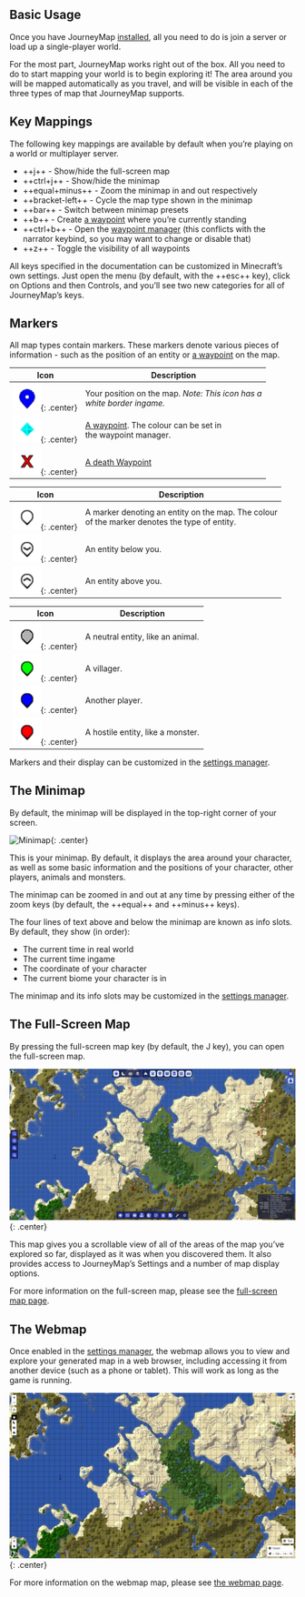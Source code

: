 ## **Basic Usage**

Once you have JourneyMap [installed](installing.md), all you need to do is join a server or load up a single-player world.

For the most part, JourneyMap works right out of the box. All you need to do to start mapping your world is to begin exploring it! The area around you will be mapped automatically as you travel, and will be visible in each of the three types of map that JourneyMap supports.

## **Key Mappings**

The following key mappings are available by default when you’re playing on a world or multiplayer server.

- ++j++ - Show/hide the full-screen map
- ++ctrl+j++ - Show/hide the minimap
- ++equal+minus++ - Zoom the minimap in and out respectively
- ++bracket-left++ - Cycle the map type shown in the minimap
- ++bar++ - Switch between minimap presets
- ++b++ - Create [a waypoint](waypoints.md) where you’re currently standing
- ++ctrl+b++ - Open the [waypoint manager](waypoints.md) (this conflicts with the narrator keybind, so you may want to change or disable that)
- ++z++ - Toggle the visibility of all waypoints

All keys specified in the documentation can be customized in Minecraft’s own settings. Just open the menu (by default, with the ++esc++ key), click on Options and then Controls, and you’ll see two new categories for all of JourneyMap’s keys.

## **Markers**

All map types contain markers. These markers denote various pieces of information - such as the position of an entity or [a waypoint](waypoints.md) on the map.

| Icon | Description |
| ----------- | ------------------------------------ |
| ![Marker-Player](../img/markers/marker-player.png){: .center} | Your position on the map. *Note: This icon has a <br>white border ingame.* |
| ![Waypoint](../img/markers/waypoint.png){: .center} | [A waypoint](waypoints.md). The colour can be set in <br>the waypoint manager. |
| ![Waypoint](../img/markers/waypoint-death.png){: .center} | [A death Waypoint](waypoints.md) |

| Icon | Description |
| ----------- | ------------------------------------ |
| ![Marker-White](../img/markers/marker-white.png){: .center} | A marker denoting an entity on the map. The colour <br>of the marker denotes the type of entity. |
| ![Marker-White-Down](../img/markers/marker-white-down.png){: .center} | An entity below you. |
| ![Marker-White-Up](../img/markers/marker-white-up.png){: .center} | An entity above you. |

| Icon | Description |
| ----------- | ------------------------------------ |
| ![Marker-Grey](../img/markers/marker-grey.png){: .center} | A neutral entity, like an animal. |
| ![Marker-Green](../img/markers/marker-green.png){: .center} | A villager. |
| ![Marker-Blue](../img/markers/marker-blue.png){: .center} | Another player. |
| ![Marker-Red](../img/markers/marker-red.png){: .center} | A hostile entity, like a monster. |

Markers and their display can be customized in the [settings manager](settings.md).

## **The Minimap**

By default, the minimap will be displayed in the top-right corner of your screen.

![Minimap](../../img/minimap.png){: .center}

This is your minimap. By default, it displays the area around your character, as well as some basic information and the positions of your character, other players, animals and monsters.

The minimap can be zoomed in and out at any time by pressing either of the zoom keys (by default, the ++equal++ and ++minus++ keys).

The four lines of text above and below the minimap are known as info slots. By default, they show (in order):

- The current time in real world
- The current time ingame
- The coordinate of your character
- The current biome your character is in

The minimap and its info slots may be customized in the [settings manager]().

## **The Full-Screen Map**

By pressing the full-screen map key (by default, the J key), you can open the full-screen map.

![Full-Screen-Map](../img/full-screen.png){: .center}

This map gives you a scrollable view of all of the areas of the map you’ve explored so far, displayed as it was when you discovered them. It also provides access to JourneyMap’s Settings and a number of map display options.

For more information on the full-screen map, please see the [full-screen map page]().

## **The Webmap**

Once enabled in the [settings manager](), the webmap allows you to view and explore your generated map in a web browser, including accessing it from another device (such as a phone or tablet). This will work as long as the game is running.

![Webmap](../img/webmap.png){: .center}

For more information on the webmap map, please see [the webmap page]().